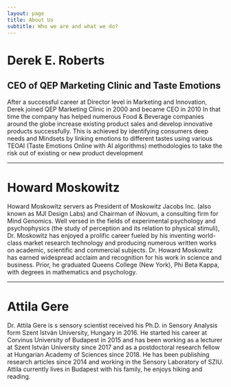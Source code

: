 ```yaml
---
layout: page
title: About Us
subtitle: Who we are and what we do?
---
```


# Derek E. Roberts 

## CEO of QEP Marketing Clinic and Taste Emotions

After a successful career at Director level in Marketing and Innovation, Derek joined QEP Marketing 
Clinic in 2000 and became CEO in 2010 In that time the company has helped numerous Food & Beverage 
companies around the globe increase existing product sales and develop innovative products successfully.
This is achieved by identifying consumers deep needs and Mindsets by linking emotions to different tastes
using various TEOAI (Taste Emotions Online with AI algorithms) methodologies to take the risk out of 
existing or new product development

***

# Howard Moskowitz

Howard Moskowitz servers as President of Moskowitz Jacobs Inc. (also known as MJI Design Labs) and Chairman
 of iNovum, a consulting firm for Mind Genomics. Well versed in the fields of experimental psychology and 
 psychophysics (the study of perception and its relation to physical stimuli), Dr. Moskowitz has enjoyed 
 a prolific career fueled by his inventing world-class market research technology and producing numerous 
 written works on academic, scientific and commercial subjects. Dr. Howard Moskowitz has earned widespread 
 acclaim and recognition for his work in science and business. Prior, he graduated Queens College (New York), 
 Phi Beta Kappa, with degrees in mathematics and psychology.
 
***

# Attila Gere

Dr. Attila Gere is s sensory scientist received his Ph.D. in Sensory Analysis form Szent István University,
Hungary in 2016. He started his career at Corvinus University of Budapest in 2015 and has been working as 
a lecturer at Szent István University since 2017 and as a postdoctoral research fellow at Hungarian Academy 
of Sciences since 2018. He has been publishing research articles since 2014 and working in the Sensory 
Laboratory of SZIU. Attila currently lives in Budapest with his family, he enjoys hiking and reading.


